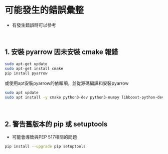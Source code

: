 # 可能發生的錯誤彙整
- 有發生錯誤時可以參考

</br>

## 1. 安裝 pyarrow 因未安裝 cmake 報錯

```bash
sudo apt-get update
sudo apt-get install cmake
pip install pyarrow
```

或使用apt安裝pyarrow的依賴項，並從源碼編譯和安裝pyarrow

```bash
sudo apt update
sudo apt install -y cmake python3-dev python3-numpy libboost-python-dev
```

</br>

## 2. 警告舊版本的 pip 或 setuptools 
- 可能會導致與PEP 517相關的問題
  
```bash
pip install --upgrade pip setuptools

```
